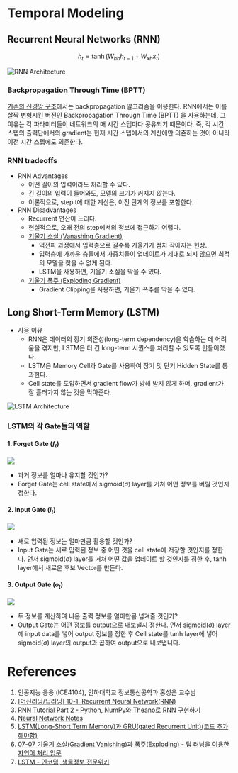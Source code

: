 # Temporal Modeling

## Recurrent Neural Networks (RNN)

$$h_t = \tanh (W_{hh}h_{t-1} + W_{xh}x_{t})$$

![RNN Architecture](https://lh3.googleusercontent.com/--wG97cZk_Cw/X7csFk4ULVI/AAAAAAAAOdc/wRjtbBislMI7xF0TUxOhbk3AyPKe9YOsACLcBGAsYHQ/w443-h180/image.png)

### Backpropagation Through Time (BPTT)
[기존의 신경망 구조](../03.%20Neural%20Networks/)에서는 backpropagation 알고리즘을 이용한다. RNN에서는 이를 살짝 변형시킨 버전인 Backpropagation Through Time (BPTT) 을 사용하는데, 그 이유는 각 파라미터들이 네트워크의 매 시간 스텝마다 공유되기 때문이다. 즉, 각 시간 스텝의 출력단에서의 gradient는 현재 시간 스텝에서의 계산에만 의존하는 것이 아니라 이전 시간 스텝에도 의존한다.

### RNN tradeoffs
- RNN Advantages
    - 어떤 길이의 입력이라도 처리할 수 있다.
    - 긴 길이의 입력이 들어와도, 모델의 크기가 커지지 않는다.
    - 이론적으로, step t에 대한 계산은, 이전 단계의 정보를 포함한다.
- RNN Disadvantages
    - Recurrent 연산이 느리다.
    - 현실적으로, 오래 전의 step에서의 정보에 접근하기 어렵다.
    - [기울기 소실 (Vanashing Gradient)](https://wikidocs.net/61375)
        - 역전파 과정에서 입력층으로 갈수록 기울기가 점차 작아지는 현상. 
        - 입력층에 가까운 층들에서 가중치들이 업데이트가 제대로 되지 않으면 최적의 모델을 찾을 수 없게 된다.
        - LSTM을 사용하면, 기울기 소실을 막을 수 있다.
    - [기울기 폭주 (Exploding Gradient)](https://wikidocs.net/61375)
        - Gradient Clipping을 사용하면, 기울기 폭주를 막을 수 있다.
    

## Long Short-Term Memory (LSTM)
- 사용 이유
    - RNN은 데이터의 장기 의존성(long-term dependency)을 학습하는 데 어려움을 겪지만, LSTM은 더 긴 long-term 시퀀스를 처리할 수 있도록 만들어졌다.
    - LSTM은 Memory Cell과 Gate를 사용하여 장기 및 단기 Hidden State를 통과한다.
    - Cell state를 도입하면서 gradient flow가 방해 받지 않게 하며, gradient가 잘 흘러가지 않는 것을 막아준다.

![LSTM Architecture](https://velog.velcdn.com/images%2Fyuns_u%2Fpost%2F4ef2c3a5-832f-41be-ade8-5f4c76d13fd1%2Fimage.png)

### LSTM의 각 Gate들의 역할

#### 1. Forget Gate ($f_{t}$)

![](https://imghub.insilicogen.com/media/photos/LSTM3-focus-f.png)

- 과거 정보를 얼마나 유지할 것인가?
- Forget Gate는 cell state에서 sigmoid($\sigma{}$) layer를 거쳐 어떤 정보를 버릴 것인지 정한다.

#### 2. Input Gate ($i_{t}$)

![](https://imghub.insilicogen.com/media/photos/LSTM3-focus-i.png)

- 새로 입력된 정보는 얼마만큼 활용할 것인가?
- Input Gate는 새로 입력된 정보 중 어떤 것을 cell state에 저장할 것인지를 정한다. 먼저 sigmoid($\sigma{}$) layer를 거처 어떤 값을 업데이트 할 것인지를 정한 후, tanh layer에서 새로운 후보 Vector를 만든다.


#### 3. Output Gate ($o_{t}$)
    
![](https://imghub.insilicogen.com/media/photos/LSTM3-focus-o.png)

- 두 정보를 계산하여 나온 출력 정보를 얼마만큼 넘겨줄 것인가?
- Output Gate는 어떤 정보를 output으로 내보낼지 정한다. 먼저 sigmoid($\sigma{}$) layer에 input data를 넣어 output 정보를 정한 후 Cell state를 tanh layer에 넣어 sigmoid($\sigma{}$) layer의 output과 곱하여 output으로 내보냅니다.

# References
1. 인공지능 응용 (ICE4104), 인하대학교 정보통신공학과 홍성은 교수님
2. [[머신러닝/딥러닝] 10-1. Recurrent Neural Network(RNN)](https://sonsnotation.blogspot.com/2020/11/10-recurrent-neural-networkrnn.html)
3. [RNN Tutorial Part 2 - Python, NumPy와 Theano로 RNN 구현하기](http://aikorea.org/blog/rnn-tutorial-2/)
4. [Neural Network Notes](https://rstudio-pubs-static.s3.amazonaws.com/840976_c6e818a01f2c4b139e85e8074af60805.html)
5. [LSTM(Long-Short Term Memory)과 GRU(gated Recurrent Unit)(코드 추가해야함)](https://velog.io/@yuns_u/LSTMLong-Short-Term-Memory%EA%B3%BC-GRUgated-Recurrent-Unit)
6. [07-07 기울기 소실(Gradient Vanishing)과 폭주(Exploding) - 딥 러닝을 이용한 자연어 처리 입문](https://wikidocs.net/61375)
7. [LSTM - 인코덤, 생물정보 전문위키](http://www.incodom.kr/LSTM#h_a963932a2464f3866c7891e38db0e30b)